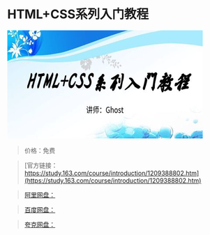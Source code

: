 # HTML+CSS系列入门教程

![img](../../../assets/study163/free/3f52f46c1ac64049b622c76758ad9dd6.jpg)

> 价格：免费

> [官方链接：https://study.163.com/course/introduction/1209388802.htm](https://study.163.com/course/introduction/1209388802.htm)

> [阿里网盘：]()

> [百度网盘：]()

> [夸克网盘：]()
